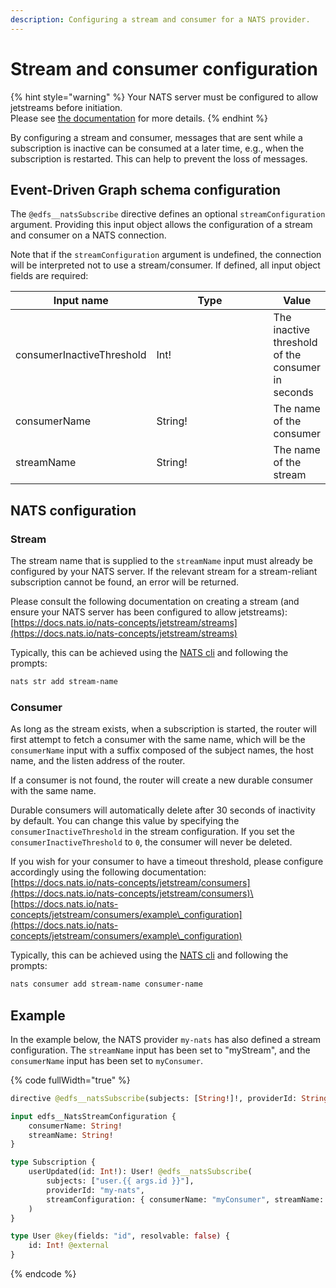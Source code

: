 ```yaml
---
description: Configuring a stream and consumer for a NATS provider.
---
```


# Stream and consumer configuration

{% hint style="warning" %}
Your NATS server must be configured to allow jetstreams before initiation.\
Please see [the documentation](https://docs.nats.io/nats-concepts/jetstream) for more details.
{% endhint %}

By configuring a stream and consumer, messages that are sent while a subscription is inactive can be consumed at a later time, e.g., when the subscription is restarted. This can help to prevent the loss of messages.

## Event-Driven Graph schema configuration

The `@edfs__natsSubscribe` directive defines an optional `streamConfiguration` argument. Providing this input object allows the configuration of a stream and consumer on a NATS connection.

Note that if the `streamConfiguration` argument is undefined, the connection will be interpreted not to use a stream/consumer. If defined, all input object fields are required:

<table><thead><tr><th>Input name</th><th width="256">Type</th><th>Value</th></tr></thead><tbody><tr><td>consumerInactiveThreshold</td><td>Int!</td><td>The inactive threshold of the consumer in seconds</td></tr><tr><td>consumerName</td><td>String!</td><td>The name of the consumer</td></tr><tr><td>streamName</td><td>String!</td><td>The name of the stream</td></tr></tbody></table>

## NATS configuration

### Stream

The stream name that is supplied to the `streamName` input must already be configured by your NATS server. If the relevant stream for a stream-reliant subscription cannot be found, an error will be returned.

Please consult the following documentation on creating a stream (and ensure your NATS server has been configured to allow jetstreams):\
[https://docs.nats.io/nats-concepts/jetstream/streams](https://docs.nats.io/nats-concepts/jetstream/streams)

Typically, this can be achieved using the [NATS cli](https://docs.nats.io/using-nats/nats-tools/nats\_cli) and following the prompts:

```bash
nats str add stream-name
```

### Consumer

As long as the stream exists, when a subscription is started, the router will first attempt to fetch a consumer with the same name, which will be the `consumerName` input with a suffix composed of the subject names, the host name, and the listen address of the router.

If a consumer is not found, the router will create a new durable consumer with the same name.

Durable consumers will automatically delete after 30 seconds of inactivity by default. You can change this value by specifying the `consumerInactiveThreshold` in the stream configuration. If you set the `consumerInactiveThreshold` to `0`, the consumer will never be deleted.

If you wish for your consumer to have a timeout threshold, please configure accordingly using the following documentation:\
[https://docs.nats.io/nats-concepts/jetstream/consumers](https://docs.nats.io/nats-concepts/jetstream/consumers)\
[https://docs.nats.io/nats-concepts/jetstream/consumers/example\_configuration](https://docs.nats.io/nats-concepts/jetstream/consumers/example\_configuration)

Typically, this can be achieved using the [NATS cli](https://docs.nats.io/using-nats/nats-tools/nats\_cli) and following the prompts:

```bash
nats consumer add stream-name consumer-name
```

## Example

In the example below, the NATS provider `my-nats` has also defined a stream configuration. The `streamName` input has been set to "myStream", and the `consumerName` input has been set to `myConsumer`.

{% code fullWidth="true" %}
```graphql
directive @edfs__natsSubscribe(subjects: [String!]!, providerId: String! = "default", streamConfiguration: edfs__NatsStreamConfiguration) on FIELD_DEFINITION

input edfs__NatsStreamConfiguration {
    consumerName: String!
    streamName: String!
}

type Subscription {
    userUpdated(id: Int!): User! @edfs__natsSubscribe(
        subjects: ["user.{{ args.id }}"],
        providerId: "my-nats",
        streamConfiguration: { consumerName: "myConsumer", streamName: "myStream" },
    )
}

type User @key(fields: "id", resolvable: false) {
    id: Int! @external
}
```
{% endcode %}
